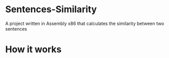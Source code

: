 # Sentences-Similarity #  
A project written in Assembly x86 that calculates the similarity between two sentences

# How it works #  

